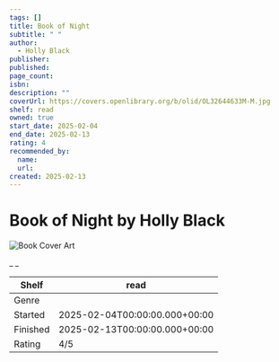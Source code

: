 ```yaml
---
tags: []
title: Book of Night
subtitle: " "
author:
  - Holly Black
publisher:
published:
page_count:
isbn:
description: ""
coverUrl: https://covers.openlibrary.org/b/olid/OL32644633M-M.jpg
shelf: read
owned: true
start_date: 2025-02-04
end_date: 2025-02-13
rating: 4
recommended_by:
  name:
  url:
created: 2025-02-13
---
```


# Book of Night by Holly Black

![Book Cover Art](https://covers.openlibrary.org/b/olid/OL32644633M-M.jpg)

_ _

| Shelf | read |
| --- | --- |
| Genre |  |
| Started | 2025-02-04T00:00:00.000+00:00 |
| Finished | 2025-02-13T00:00:00.000+00:00 |
| Rating | 4/5 |
